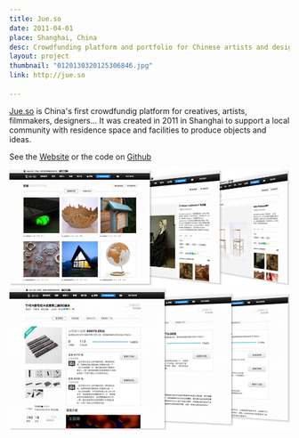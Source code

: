 ```yaml
---
title: Jue.so
date: 2011-04-01
place: Shanghai, China
desc: Crowdfunding platform and portfolio for Chinese artists and designers
layout: project
thumbnail: "0120130320125306846.jpg"
link: http://jue.so

---
```


[Jue.so](http://jue.so) is China's first crowdfundig platform for creatives, artists, filmmakers, designers... It was created in 2011 in Shanghai to support a local community with residence space and facilities to produce objects and ideas.

See the [Website](http://jue.so) or the code on [Github](https://github.com/clemsos/jueso)

![](1.About-img03.png)
![](2.About-img01.png)
